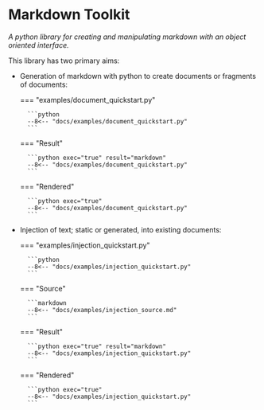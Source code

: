 # Markdown Toolkit 

_A python library for creating and manipulating markdown with an object oriented interface._

This library has two primary aims:

* Generation of markdown with python to create documents or fragments of documents:

    === "examples/document_quickstart.py"

        ```python
        --8<-- "docs/examples/document_quickstart.py"
        ```

    === "Result"

        ```python exec="true" result="markdown"
        --8<-- "docs/examples/document_quickstart.py"
        ```

    === "Rendered"

        ```python exec="true"
        --8<-- "docs/examples/document_quickstart.py"
        ```

* Injection of text; static or generated, into existing documents:

    === "examples/injection_quickstart.py"

        ```python
        --8<-- "docs/examples/injection_quickstart.py"
        ```

    === "Source"

        ```markdown
        --8<-- "docs/examples/injection_source.md"
        ```

    === "Result"

        ```python exec="true" result="markdown"
        --8<-- "docs/examples/injection_quickstart.py"
        ```

    === "Rendered"

        ```python exec="true"
        --8<-- "docs/examples/injection_quickstart.py"
        ```